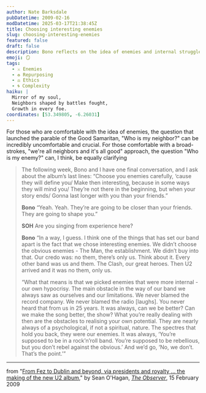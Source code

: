 ```yaml
---
author: Nate Barksdale
pubDatetime: 2009-02-16
modDatetime: 2025-03-17T21:38:45Z
title: Choosing interesting enemies
slug: choosing-interesting-enemies
featured: false
draft: false
description: Bono reflects on the idea of enemies and internal struggles in the context of U2's music and philosophy.
emoji: 🪞
tags:
  - ⚔️ Enemies
  - ♻️ Repurposing
  - ⚖️ Ethics
  - 🌀 Complexity
haiku: |
  Mirror of my soul,  
  Neighbors shaped by battles fought,  
  Growth in every foe.
coordinates: [53.349805, -6.26031]
---
```


For those who are comfortable with the idea of enemies, the question that launched the parable of the Good Samaritan, "Who is my neighbor?" can be incredibly uncomfortable and crucial. For those comfortable with a broad-strokes, "we're all neighbors and it's all good" approach, the question "Who is my enemy?" can, I think, be equally clarifying

> The following week, Bono and I have one final conversation, and I ask about the album’s last lines: “Choose you enemies carefully, ‘cause they will define you/ Make then interesting, because in some ways they will mind you/ They’re not there in the beginning, but when your story ends/ Gonna last longer with you than your friends.”
>
> **Bono** “Yeah. Yeah. They’re are going to be closer than your friends. They are going to shape you.”
>
> **SOH** Are you singing from experience here?
>
> **Bono** “In a way, I guess. I think one of the things that has set our band apart is the fact that we chose interesting enemies. We didn’t choose the obvious enemies - The Man, the establishment. We didn’t buy into that. Our credo was: no them, there’s only us. Think about it. Every other band was us and them. The Clash, our great heroes. Then U2 arrived and it was no them, only us.
>
> “What that means is that we picked enemies that were more internal - our own hypocrisy. The main obstacle in the way of our band we always saw as ourselves and our limitations. We never blamed the record company. We never blamed the radio [laughs]. You never heard that from us in 25 years. It was always, can we be better? Can we make the song better, the show? What you’re really dealing with then are the obstacles to realising your own potential. They are nearly always of a psychological, if not a spiritual, nature. The spectres that hold you back, they were our enemies. It was always, ‘You’re supposed to be in a rock’n’roll band. You’re supposed to be rebellious, but you don’t rebel against the obvious.’ And we’d go, ‘No, we don’t. That’s the point.’”

---

from "[From Fez to Dublin and beyond, via presidents and royalty ... the making of the new U2 album](http://www.guardian.co.uk/music/2009/feb/15/u2-no-line-on-the-horizon)," by Sean O'Hagan, [_The Observer_](http://www.guardian.co.uk/music/2009/feb/15/u2-no-line-on-the-horizon), 15 February 2009
